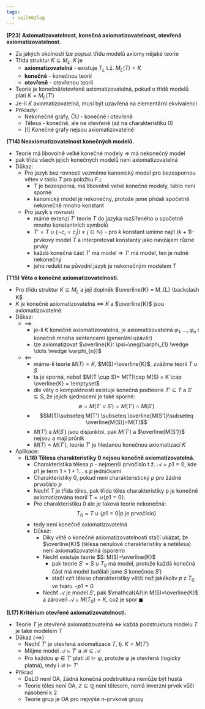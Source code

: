 ```yaml
---
tags:
  - nail062log
---
```

**(P23) Axiomatizovatelnost, konečná axiomatizovatelnost, otevřená axiomatizovatelnost.**
- Za jakých okolností lze popsat třídu modelů axiomy nějaké teorie
- Třída struktur $K \subseteq M_{L}$. $K$ je
	- **axiomatizovatelná** - existuje $T_{L}$ t.ž. $M_{L}(T)=K$
	- **konečně** - konečnou teorií
	- **otevřeně** - otevřenou teorií
- Teorie je konečně/otevřeně axiomatizovatelná, pokud o třídě modelů platí $K=M_{L}(T')$
- Je-li $K$ axiomatizovatelná, musí být uzavřená na elementární ekvivalenci
- Příklady:
	- Nekonečné grafy, ČU - konečně i otevřeně
	- Tělesa - konečně, ale ne otevřeně (až na charakteristiku 0)
	- [!] Konečné grafy nejsou axiomatizovatelné

 **(T14) Neaxiomatizovatelnost konečných modelů.**
- Teorie má libovolně velké konečné modely => má nekonečný model
- pak třída všech jejích konečných modelů není axiomatizovatelná
- Důkaz:
	- Pro jazyk bez rovnosti vezměme kanonický model pro bezespornou větev v tablu $T$ pro položku $F\bot$
		- $T$ je bezesporná, má libovolně velké konečné modely, tablo není sporné
		- kanonický model je nekonečný, protože jsme přidali spočetně nekonečně mnoho konstant
	- Pro jazyk s rovností
		- máme extenzi $T'$ teorie $T$ do jazyka rozšířeného o spočetně mnoho konstantních symbolů
		- $T' = T \cup \{\neg c_{i} = c_{j} | i \neq j \in \mathbb{N}\}$ - pro $k$ konstant umíme najít $(k+1)$-prvkový model $T$ a interpretovat konstanty jako navzájem různé prvky
		- každá konečná část $T'$ má model => $T'$ má model, ten je nutně nekonečný
		- jeho redukt na původní jazyk je nekonečným modelem $T$

**(T15) Věta o konečné axiomatizovatelnosti.**
- Pro třídu struktur $K \subseteq M_{L}$ a její doplněk $\overline{K} = M_{L} \backslash K$
- $K$ je konečně axiomatizovatelná <=> $K$ a $\overline{K}$ jsou axiomatizovatelné
- Důkaz:
	- $\implies$
		- je-li $K$ konečně axiomatizovatelná, je axiomatizovatelná $\varphi_{1},\dots,\varphi_{n}$ i konečně mnoha sentencemi (generální uzávěr)
		- lze axiomatizovat $\overline{K}: \psi=\neg(\varphi_{1} \wedge \dots \wedge  \varphi_{n})$
	- $\impliedby$
		- máme-li teorie $M(T)=K$, $M(S)=\overline{K}$, zvážme teorii $T \cup S$
		- ta je sporná, neboť $M(T \cup S)= M(T)\cap M(S) = K \cap \overline{K} = \emptyset$
		- dle věty o kompaktnosti existuje konečná podteorie $T'\subseteq T$ a $S'\subseteq S$, že jejích sjednocení je také sporné:$$\emptyset = M(T'\cup S') = M(T')\cap M(S')$$
		- $$M(T)\subseteq M(T') \subseteq \overline{M(S')}\subseteq \overline{M(S)}=M(T)$$
		- $M(T')$ a $M(S')$ jsou disjunktní, pak $M(T')$ a $\overline{M(S')}$ nejsou a mají průnik
		- $M(T)=M(T')$, teorie $T'$ je hledanou konečnou axiomatizací $K$
- Aplikace:
	- **(L16) Tělesa charakteristiky 0 nejsou konečně axiomatizovatelná.**
		- Charakteristika tělesa $p$ - nejmenší prvočíslo t.ž. $\mathcal{A}\models p1=0$, kde $p1$ je term $1+1+1\dots$ s $p$ jedničkami
		- Charakteristiky 0, pokud není charakteristický $p$ pro žádné prvočíslo $p$
		- Nechť $T$ je třída těles, pak třída těles charakteristiky p je konečně axiomatizována teorií $T= \cup \{p1=0\}$.
		- Pro charakteristiku 0 ale je taková teorie nekonečná: $$T_{0}=T \cup \{p1=0 | \text{p je prvočíslo}\}$$
		- tedy není konečně axiomatizovatelná
		- Důkaz:
			- Díky větě o konečné axiomatizovatelnosti stačí ukázat, že $\overline{K}$ (tělesa nenulové charakteristiky a netělesa) není axiomatizovatelná (sporem)
			- Nechť existuje teorie $S: M(S)=\overline{K}$
				- pak teorie $S'=S\cup T_{0}$ má model, protože každá konečná část má model (udělali jsme $S$ konečnou $S'$)
				- stačí vzít těleso charakteristiky větší než jakékoliv $p$ z $T_{0}$ ve tvaru $\neg p1=0$
			- Nechť $\mathcal{A}$ je model $S'$, pak $\mathcal{A}\in M(S)=\overline{K}$ a zároveň $\mathcal{A} \in M(T_{0})=K$, což je spor $\blacksquare$

**(L17) Kritérium otevřené axiomatizovatelnosti.**
- Teorie $T$ je otevřeně axiomatizovatelná <=> každá podstruktura modelu $T$ je také modelem $T$
- Důkaz ($\implies$)
	- Nechť $T'$ je otevřená axiomatizace $T$, tj. $K=M(T')$
	- Mějme model $\mathcal{A}\models T'$ a $\mathcal{B}\subseteq \mathcal{A}$
	- Pro každou $\varphi\in T'$ platí $\mathcal{B}\models \varphi$, protože $\varphi$ je otevřená (logicky platná), tedy i $\mathcal{B}\models T'$
- Příklad
	- DeLO není OA, žádná konečná podstruktura nemůže být hustá
	- Teorie těles není OA, $\mathbb{Z}\subseteq \mathbb{Q}$ není tělesem, nemá inverzní prvek vůči násobení k 2
	- Teorie grup je OA pro nejvýše $n$-prvkové grupy
